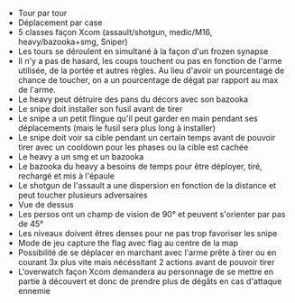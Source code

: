 * Tour par tour 
* Déplacement par case 
* 5 classes façon Xcom (assault/shotgun, medic/M16, heavy/bazooka+smg, Sniper) 
* Les tours se déroulent en simultané à la façon d'un frozen synapse 
* Il n'y a pas de hasard, les coups touchent ou pas en fonction de l'arme utilisée, de la portée et autres règles. Au lieu d'avoir un pourcentage de chance de toucher, on a un pourcentage de dégat par rapport au max de l'arme.  
* Le heavy peut détruire des pans du décors avec son bazooka 
* Le snipe doit installer son fusil avant de tirer 
* Le snipe a un petit flingue qu'il peut garder en main pendant ses déplacements (mais le fusil sera plus long à installer) 
* Le snipe doit voir sa cible pendant un certain temps avant de pouvoir tirer avec un cooldown pour les phases ou la cible est cachée 
* Le heavy a un smg et un bazooka 
* Le bazooka du heavy a besoins de temps pour être déployer, tiré, rechargé et mis à l'épaule 
* Le shotgun de l'assault a une dispersion en fonction de la distance et peut toucher plusieurs adversaires 
* Vue de dessus 
* Les persos ont un champ de vision de 90° et peuvent s'orienter par pas de 45° 
* Les niveaux doivent êtres denses pour ne pas trop favoriser les snipe 
* Mode de jeu capture the flag avec flag au centre de la map 
* Possibilité de se déplacer en marchant avec l'arme prête à tirer ou en courant 3x plus vite mais nécéssitant 2 actions avant de pouvoir tirer 
* L'overwatch façon Xcom demandera au personnage de se mettre en partie à découvert et donc de prendre plus de dégâts en cas d'attaque ennemie 
